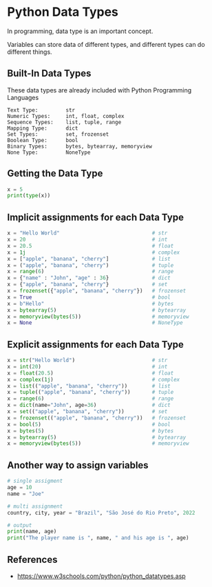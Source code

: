 # Python Data Types

In programming, data type is an important concept.

Variables can store data of different types, and different types can do different things.

## Built-In Data Types
These data types are already included with Python Programming Languages
```
Text Type:         str
Numeric Types:     int, float, complex
Sequence Types:    list, tuple, range
Mapping Type:      dict
Set Types:         set, frozenset
Boolean Type:      bool
Binary Types:      bytes, bytearray, memoryview
None Type:         NoneType
```

## Getting the Data Type
```python
x = 5
print(type(x))
```

## Implicit assignments for each Data Type

```python
x = "Hello World"                              # str	
x = 20                                         # int	
x = 20.5                                       # float	
x = 1j                                         # complex	
x = ["apple", "banana", "cherry"]              # list	
x = ("apple", "banana", "cherry")              # tuple	
x = range(6)                                   # range	
x = {"name" : "John", "age" : 36}              # dict	
x = {"apple", "banana", "cherry"}              # set	
x = frozenset({"apple", "banana", "cherry"})   # frozenset	
x = True                                       # bool	
x = b"Hello"                                   # bytes	
x = bytearray(5)                               # bytearray	
x = memoryview(bytes(5))                       # memoryview	
x = None                                       # NoneType
```

## Explicit assignments for each Data Type

```python
x = str("Hello World")                         # str	
x = int(20)                                    # int	
x = float(20.5)                                # float	
x = complex(1j)                                # complex	
x = list(("apple", "banana", "cherry"))        # list	
x = tuple(("apple", "banana", "cherry"))       # tuple	
x = range(6)                                   # range	
x = dict(name="John", age=36)                  # dict	
x = set(("apple", "banana", "cherry"))         # set	
x = frozenset(("apple", "banana", "cherry"))   # frozenset	
x = bool(5)                                    # bool	
x = bytes(5)                                   # bytes	
x = bytearray(5)                               # bytearray	
x = memoryview(bytes(5))                       # memoryview
```

## Another way to assign variables
```python
# single assigment
age = 10
name = "Joe"

# multi assignment
country, city, year = "Brazil", "São José do Rio Preto", 2022

# output
print(name, age)
print("The player name is ", name, " and his age is ", age)
```

## References
- https://www.w3schools.com/python/python_datatypes.asp
